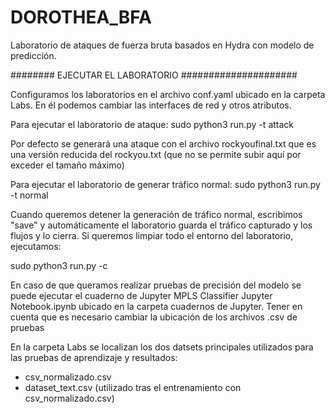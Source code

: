 # DOROTHEA_BFA
Laboratorio de ataques de fuerza bruta basados en Hydra con modelo de predicción.

######## EJECUTAR EL LABORATORIO #####################

Configuramos los laboratorios en el archivo conf.yaml ubicado en la carpeta Labs. 
En él podemos cambiar las interfaces de red y otros atributos.

Para ejecutar el laboratorio de ataque:
sudo python3 run.py -t attack

Por defecto se generará una ataque con el archivo rockyoufinal.txt que es una versión reducida del rockyou.txt (que no se permite subir aquí por exceder el tamaño máximo)

Para ejecutar el laboratorio de generar tráfico normal:
sudo python3 run.py -t normal

Cuando queremos detener la generación de tráfico normal, escribimos "save" y automáticamente el laboratorio guarda el tráfico capturado y los flujos y lo cierra.
Si queremos limpiar todo el entorno del laboratorio, ejecutamos:

sudo python3 run.py -c

En caso de que queramos realizar pruebas de precisión del modelo se puede ejecutar el cuaderno de Jupyter MPLS Classifier Jupyter Notebook.ipynb ubicado en la carpeta cuadernos de Jupyter. Tener en cuenta que es necesario cambiar la ubicación de los archivos .csv de pruebas

En la carpeta Labs se localizan los dos datsets principales utilizados para las pruebas de aprendizaje y resultados:
   - csv_normalizado.csv
   - dataset_text.csv (utilizado tras el entrenamiento con csv_normalizado.csv)
